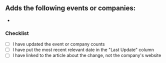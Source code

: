 Adds the following events or companies:
 - 
 - 

### Checklist

 - [ ] I have updated the event or company counts
 - [ ] I have put the most recent relevant date in the "Last Update" column
 - [ ] I have linked to the article about the change, not the company's website
